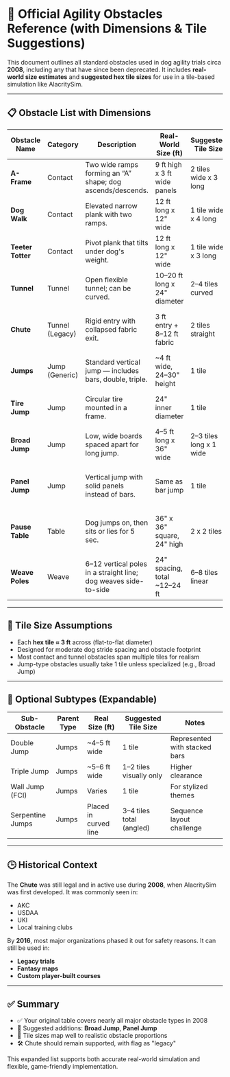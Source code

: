# 🐾 Official Agility Obstacles Reference (with Dimensions & Tile Suggestions)

This document outlines all standard obstacles used in dog agility trials circa **2008**, including any that have since been deprecated. It includes **real-world size estimates** and **suggested hex tile sizes** for use in a tile-based simulation like AlacritySim.

---

## 📋 Obstacle List with Dimensions

| Obstacle Name     | Category     | Description                                                                 | Real-World Size (ft)        | Suggested Tile Size | Still Used? | Notes                                                             |
|-------------------|--------------|-----------------------------------------------------------------------------|-----------------------------|----------------------|-------------|-------------------------------------------------------------------|
| **A-Frame**        | Contact      | Two wide ramps forming an “A” shape; dog ascends/descends.                 | 9 ft high x 3 ft wide panels| 2 tiles wide x 3 long| ✅ Yes      | Requires contact zones at bottom of each side                    |
| **Dog Walk**       | Contact      | Elevated narrow plank with two ramps.                                      | 12 ft long x 12" wide        | 1 tile wide x 4 long | ✅ Yes      | Each ramp ~4 ft; center ~4 ft                                    |
| **Teeter Totter**  | Contact      | Pivot plank that tilts under dog's weight.                                 | 12 ft long x 12" wide        | 1 tile wide x 3 long | ✅ Yes      | Center pivot should be marked visually                           |
| **Tunnel**         | Tunnel       | Open flexible tunnel; can be curved.                                       | 10–20 ft long x 24" diameter | 2–4 tiles curved     | ✅ Yes      | Use curved placement for gameplay variation                      |
| **Chute**          | Tunnel (Legacy) | Rigid entry with collapsed fabric exit.                                  | 3 ft entry + 8–12 ft fabric  | 2 tiles straight      | ❌ No       | Phased out after 2016; safe to use for legacy/fantasy events     |
| **Jumps**          | Jump (Generic)| Standard vertical jump — includes bars, double, triple.                   | ~4 ft wide, 24–30" height    | 1 tile                | ✅ Yes      | Used as generic jump representation                              |
| **Tire Jump**      | Jump         | Circular tire mounted in a frame.                                          | 24" inner diameter           | 1 tile                | ✅ Yes      | May animate dog jump through center                              |
| **Broad Jump**     | Jump         | Low, wide boards spaced apart for long jump.                              | 4–5 ft long x 36" wide       | 2–3 tiles long x 1 wide | ✅ Yes   | Dog must not land inside jump area                               |
| **Panel Jump**     | Jump         | Vertical jump with solid panels instead of bars.                          | Same as bar jump             | 1 tile                | ✅ Yes      | Visually distinct; functionally similar to standard jump         |
| **Pause Table**    | Table        | Dog jumps on, then sits or lies for 5 sec.                                | 36" x 36" square, 24" high    | 2 x 2 tiles           | ✅ Yes      | Use visible countdown / sound to simulate hold duration          |
| **Weave Poles**    | Weave        | 6–12 vertical poles in a straight line; dog weaves side-to-side           | 24" spacing, total ~12–24 ft | 6–8 tiles linear      | ✅ Yes      | Often one of the hardest obstacles to master                     |

---

## 🧠 Tile Size Assumptions

- Each **hex tile ≈ 3 ft** across (flat-to-flat diameter)
- Designed for moderate dog stride spacing and obstacle footprint
- Most contact and tunnel obstacles span multiple tiles for realism
- Jump-type obstacles usually take 1 tile unless specialized (e.g., Broad Jump)

---

## 🔄 Optional Subtypes (Expandable)

| Sub-Obstacle       | Parent Type | Real Size (ft)        | Suggested Tile Size      | Notes |
|--------------------|-------------|------------------------|---------------------------|-------|
| Double Jump        | Jumps       | ~4–5 ft wide           | 1 tile                    | Represented with stacked bars |
| Triple Jump        | Jumps       | ~5–6 ft wide           | 1–2 tiles visually only   | Higher clearance |
| Wall Jump (FCI)    | Jumps       | Varies                 | 1 tile                    | For stylized themes |
| Serpentine Jumps   | Jumps       | Placed in curved line  | 3–4 tiles total (angled)  | Sequence layout challenge |

---

## 🕒 Historical Context

The **Chute** was still legal and in active use during **2008**, when AlacritySim was first developed. It was commonly seen in:
- AKC
- USDAA
- UKI
- Local training clubs

By **2016**, most major organizations phased it out for safety reasons. It can still be used in:
- **Legacy trials**
- **Fantasy maps**
- **Custom player-built courses**

---

## ✅ Summary

- ✅ Your original table covers nearly all major obstacle types in 2008
- 🔼 Suggested additions: **Broad Jump**, **Panel Jump**
- 📏 Tile sizes map well to realistic obstacle proportions
- 🛠️ Chute should remain supported, with flag as "legacy"

This expanded list supports both accurate real-world simulation and flexible, game-friendly implementation.
